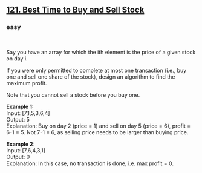 ## [121. Best Time to Buy and Sell Stock](https://leetcode.com/problems/best-time-to-buy-and-sell-stock/)
### easy
<br>

Say you have an array for which the ith element is the price of a given stock on day i.

If you were only permitted to complete at most one transaction
(i.e., buy one and sell one share of the stock), design an algorithm to find the maximum profit.

Note that you cannot sell a stock before you buy one.

__Example 1:__<br/>
Input: [7,1,5,3,6,4]<br/>
Output: 5<br/>
Explanation: Buy on day 2 (price = 1) and sell on day 5 (price = 6), profit = 6-1 = 5.
             Not 7-1 = 6, as selling price needs to be larger than buying price.

__Example 2:__<br/>
Input: [7,6,4,3,1]<br/>
Output: 0<br/>
Explanation: In this case, no transaction is done, i.e. max profit = 0.
